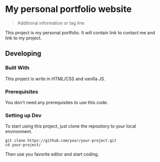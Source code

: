 <!-- <img src="./images/logo.sample.png" alt="Logo of the project" align="right"> -->

# My personal portfolio website

> Additional information or tag line

This project is my personal portfolio. It will contain link to contact me and link to my project.

## Developing

### Built With

This project is write in HTML/CSS and vanilla JS.

### Prerequisites

You don't need any prerequisites to use this code.

### Setting up Dev

To start using this project, just clone the repository to your local environment.

```shell
git clone https://github.com/your/your-project.git
cd your-project/
```

Then use you favorite editor and start coding.
